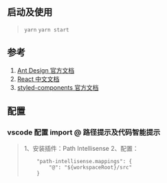 ## 启动及使用

> `yarn` `yarn start`

## 参考

1. [Ant Design 官方文档](https://ant.design/index-cn)
2. [React 中文文档](https://zh-hans.reactjs.org/)
3. [styled-components 官方文档](https://styled-components.com/docs)

## 配置

### vscode 配置 import @ 路径提示及代码智能提示

> 1、安装插件：Path Intellisense
> 2、配置：
>
> ```
>     "path-intellisense.mappings": {
>         "@": "${workspaceRoot}/src"
>     }
> ```
